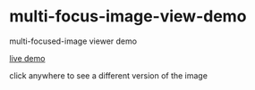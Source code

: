 # multi-focus-image-view-demo

multi-focused-image viewer demo

[live demo](http://rawgit.com/rhee/multi-focus-image-view-demo/master/index.html)

click anywhere to see a different version of the image

